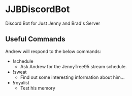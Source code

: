 # JJBDiscordBot
Discord Bot for Just Jenny and Brad's Server

## Useful Commands
Andrew will respond to the below commands:
- !schedule
  - Ask Andrew for the JennyTree95 stream schedule.
- !sweat
  - Find out some interesting information about him... 
- !royalist
  - Test his memory
